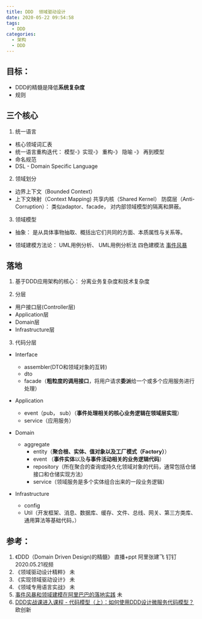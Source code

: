 ```yaml
---
title: DDD  领域驱动设计
date: 2020-05-22 09:54:58
tags:
  - DDD
categories:
  - 架构  
  - DDD  
---
```


<p hidden>https</p>

<!-- more -->

## 目标：
+ DDD的精髓是降低**系统复杂度**
+ 规则

## 三个核心
1. 统一语言

+ 核心领域词汇表
+ 统一语言重构迭代： 模型-》实现-》 重构-》 隐喻 -》 再到模型
+ 命名规范
+ DSL - Domain Specific Language

2. 领域划分 
+ 边界上下文（Bounded Context）
+ 上下文映射（Context Mapping)
共享内核（Shared Kernel） 
防腐层（Anti-Corruption）： 类似adaptor、facade， 对内部领域模型的隔离和屏蔽。

3. 领域模型 
+ 抽象： 
  是从具体事物抽取、概括出它们共同的方面、本质属性与关系等。

+ 领域建模方法论：
  UML用例分析、 UML用例分析法
  四色建模法
  [事件风暴](https://www.eventstorming.com/)

## 落地
1. 基于DDD应用架构的核心：
  分离业务复杂度和技术复杂度

2. 分层
+ 用户接口层(Controller层) 
+ Application层
+ Domain层
+ Infrastructure层

3. 代码分层
  + Interface
    - assembler(DTO和领域对象的互转)
    - dto
    - facade（**粗粒度的调用接口**，将用户请求**委派**给一个或多个应用服务进行处理）

  + Application
    - event（pub， sub）（**事件处理相关的核心业务逻辑在领域层实现**）
    - service（应用服务）  
    
  + Domain
    - aggregate
      - entity（**聚合根、实体、值对象以及工厂模式（Factory）**）
      - event （**事件实体**以及**与事件活动相关的业务逻辑代码**）
      - repository（所在聚合的查询或持久化领域对象的代码，通常包括仓储接口和仓储实现方法）
      - service（领域服务是多个实体组合出来的一段业务逻辑）

  + Infrastructure
    - config
    - Util（开发框架、消息、数据库、缓存、文件、总线、网关、第三方类库、通用算法等基础代码，）

## 参考：
1. 《DDD（Domain Driven Design)的精髓》  直播+ppt  阿里张建飞  钉钉2020.05.21视频
2. 《领域驱动设计精粹》 未 
3. 《实现领域驱动设计》 未
4. 《领域专用语言实战》 未
5.  [事件风暴和领域建模在阿里巴巴的落地实践](https://developer.aliyun.com/live/2874)  未
6. [DDD实战课进入课程 - 代码模型（上）：如何使用DDD设计微服务代码模型？]() 欧创新




